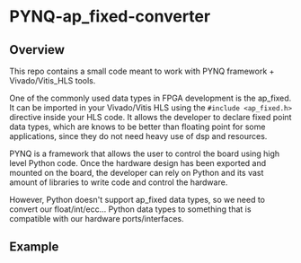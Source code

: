 # PYNQ-ap_fixed-converter

## Overview
This repo contains a small code meant to work with PYNQ framework + Vivado/Vitis_HLS tools. 

One of the commonly used data types in FPGA development is the ap_fixed. It can be imported in your Vivado/Vitis HLS using the ```#include <ap_fixed.h>``` directive inside your HLS code. It allows the developer to declare fixed point data types, which are knows to be better than floating point for some applications, since they do not need heavy use of dsp and resources.

PYNQ is a framework that allows the user to control the board using high level Python code. Once the hardware design has been exported and mounted on the board, the developer can rely on Python and its vast amount of libraries to write code and control the hardware. 

However, Python doesn't support ap_fixed data types, so we need to convert our float/int/ecc... Python data types to something that is compatible with our hardware ports/interfaces. 


## Example



